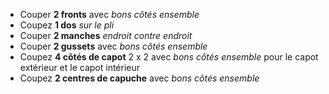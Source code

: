 
 - Couper **2 fronts** avec _bons côtés ensemble_
 - Coupez **1 dos** _sur le pli_
 - Couper **2 manches** _endroit contre endroit_
 - Couper **2 gussets** avec _bons côtés ensemble_
 - Coupez **4 côtés de capot** 2 x 2 avec _bons côtés ensemble_ pour le capot extérieur et le capot intérieur
 - Coupez **2 centres de capuche** avec _bons côtés ensemble_

